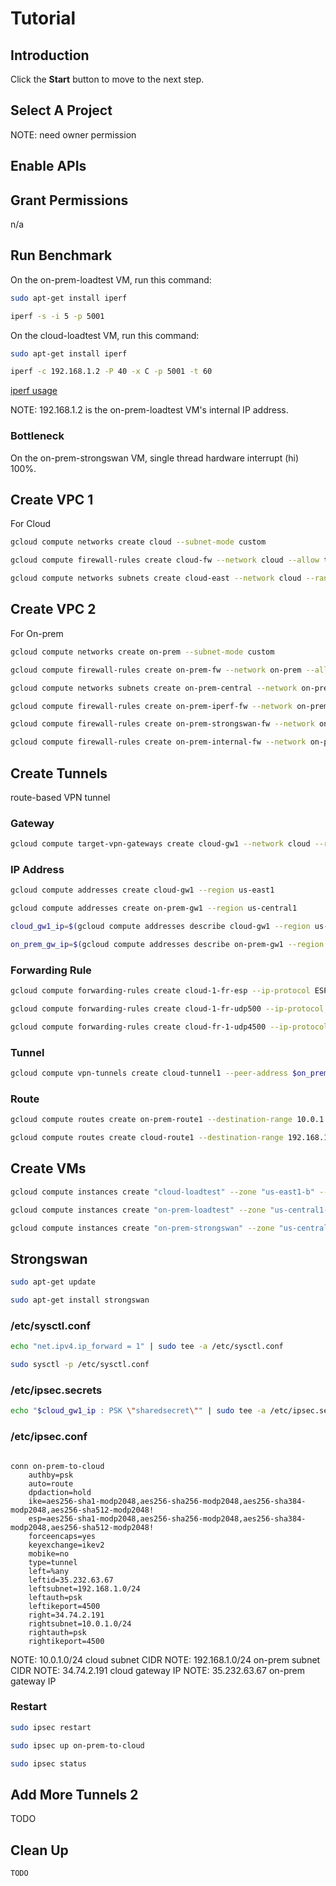 # Tutorial

<walkthrough-watcher-constant key="custom-var" value="none"></walkthrough-watcher-constant>

## Introduction

<walkthrough-tutorial-duration duration="30"></walkthrough-tutorial-duration>

Click the **Start** button to move to the next step.

## Select A Project

<walkthrough-project-setup></walkthrough-project-setup>

<walkthrough-footnote>NOTE: need owner permission</walkthrough-footnote>

## Enable APIs

<walkthrough-enable-apis apis="compute.googleapis.com"></walkthrough-enable-apis>

## Grant Permissions

n/a

## Run Benchmark

On the on-prem-loadtest VM, run this command:

```bash
sudo apt-get install iperf
```

```bash
iperf -s -i 5 -p 5001
```

On the cloud-loadtest VM, run this command:

```bash
sudo apt-get install iperf
```

```bash
iperf -c 192.168.1.2 -P 40 -x C -p 5001 -t 60
```

[iperf usage](http://manpages.ubuntu.com/manpages/xenial/man1/iperf.1.html)

<walkthrough-footnote>NOTE: 192.168.1.2 is the on-prem-loadtest VM's internal IP address.</walkthrough-footnote>

### Bottleneck

On the on-prem-strongswan VM, single thread hardware interrupt (hi) 100%.

## Create VPC 1

For Cloud

```bash
gcloud compute networks create cloud --subnet-mode custom
```

```bash
gcloud compute firewall-rules create cloud-fw --network cloud --allow tcp:22,icmp
```

```bash
gcloud compute networks subnets create cloud-east --network cloud --range 10.0.1.0/24 --region us-east1
```

## Create VPC 2

For On-prem

```bash
gcloud compute networks create on-prem --subnet-mode custom
```

```bash
gcloud compute firewall-rules create on-prem-fw --network on-prem --allow tcp:22,icmp
```

```bash
gcloud compute networks subnets create on-prem-central --network on-prem --range 192.168.1.0/24 --region us-central1
```

```bash
gcloud compute firewall-rules create on-prem-iperf-fw --network on-prem --allow tcp:5001
```

```bash
gcloud compute firewall-rules create on-prem-strongswan-fw --network on-prem --allow udp:500,udp:4500,esp --target-tags "strongswan"
```

```bash
gcloud compute firewall-rules create on-prem-internal-fw --network on-prem --allow all --source-ranges "192.168.1.0/24"
```

## Create Tunnels

route-based VPN tunnel

### Gateway

```bash
gcloud compute target-vpn-gateways create cloud-gw1 --network cloud --region us-east1
```

### IP Address

```bash
gcloud compute addresses create cloud-gw1 --region us-east1
```

```bash
gcloud compute addresses create on-prem-gw1 --region us-central1
```

```bash
cloud_gw1_ip=$(gcloud compute addresses describe cloud-gw1 --region us-east1 --format='value(address)')
```

```bash
on_prem_gw_ip=$(gcloud compute addresses describe on-prem-gw1 --region us-central1 --format='value(address)')
```

### Forwarding Rule

```bash
gcloud compute forwarding-rules create cloud-1-fr-esp --ip-protocol ESP --address $cloud_gw1_ip --target-vpn-gateway cloud-gw1 --region us-east1
```

```bash
gcloud compute forwarding-rules create cloud-1-fr-udp500 --ip-protocol UDP --ports 500 --address $cloud_gw1_ip --target-vpn-gateway cloud-gw1 --region us-east1
```

```bash
gcloud compute forwarding-rules create cloud-fr-1-udp4500 --ip-protocol UDP --ports 4500 --address $cloud_gw1_ip --target-vpn-gateway cloud-gw1 --region us-east1
```

### Tunnel

```bash
gcloud compute vpn-tunnels create cloud-tunnel1 --peer-address $on_prem_gw_ip --target-vpn-gateway cloud-gw1 --ike-version 2 --local-traffic-selector 0.0.0.0/0 --remote-traffic-selector 0.0.0.0/0 --shared-secret=sharedsecret --region us-east1
```

### Route

```bash
gcloud compute routes create on-prem-route1 --destination-range 10.0.1.0/24 --network on-prem --next-hop-instance on-prem-strongswan --next-hop-instance-zone us-central1-a
```

```bash
gcloud compute routes create cloud-route1 --destination-range 192.168.1.0/24 --network cloud --next-hop-vpn-tunnel cloud-tunnel1 --next-hop-vpn-tunnel-region us-east1
```

## Create VMs

```bash
gcloud compute instances create "cloud-loadtest" --zone "us-east1-b" --machine-type "n1-standard-4" --subnet "cloud-east" --image-family "debian-9" --image-project "debian-cloud" --boot-disk-size "10" --boot-disk-type "pd-standard" --boot-disk-device-name "cloud-loadtest"
```

```bash
gcloud compute instances create "on-prem-loadtest" --zone "us-central1-a" --machine-type "n1-standard-4" --subnet "on-prem-central" --image-family "debian-9" --image-project "debian-cloud" --boot-disk-size "10" --boot-disk-type "pd-standard" --boot-disk-device-name "on-prem-loadtest"
```

```bash
gcloud compute instances create "on-prem-strongswan" --zone "us-central1-a" --machine-type "n1-standard-4" --subnet "on-prem-central" --image-family "debian-9" --image-project "debian-cloud" --boot-disk-size "10" --boot-disk-type "pd-standard" --boot-disk-device-name "on-prem-strongswan" --address $on_prem_gw_ip --can-ip-forward --tags strongswan
```

## Strongswan

```bash
sudo apt-get update
```

```bash
sudo apt-get install strongswan
```

### /etc/sysctl.conf

```bash
echo "net.ipv4.ip_forward = 1" | sudo tee -a /etc/sysctl.conf
```

```bash
sudo sysctl -p /etc/sysctl.conf
```

### /etc/ipsec.secrets

```bash
echo "$cloud_gw1_ip : PSK \"sharedsecret\"" | sudo tee -a /etc/ipsec.secrets
```

### /etc/ipsec.conf

```terminal

conn on-prem-to-cloud
    authby=psk
    auto=route
    dpdaction=hold
    ike=aes256-sha1-modp2048,aes256-sha256-modp2048,aes256-sha384-modp2048,aes256-sha512-modp2048!
    esp=aes256-sha1-modp2048,aes256-sha256-modp2048,aes256-sha384-modp2048,aes256-sha512-modp2048!
    forceencaps=yes
    keyexchange=ikev2
    mobike=no
    type=tunnel
    left=%any
    leftid=35.232.63.67
    leftsubnet=192.168.1.0/24
    leftauth=psk
    leftikeport=4500
    right=34.74.2.191
    rightsubnet=10.0.1.0/24
    rightauth=psk
    rightikeport=4500
```

<walkthrough-footnote>NOTE: 10.0.1.0/24 cloud subnet CIDR</walkthrough-footnote>
<walkthrough-footnote>NOTE: 192.168.1.0/24 on-prem subnet CIDR</walkthrough-footnote>
<walkthrough-footnote>NOTE: 34.74.2.191 cloud gateway IP</walkthrough-footnote>
<walkthrough-footnote>NOTE: 35.232.63.67 on-prem gateway IP</walkthrough-footnote>

### Restart

```bash
sudo ipsec restart
```

```bash
sudo ipsec up on-prem-to-cloud
```

```bash
sudo ipsec status
```

## Add More Tunnels 2

TODO

## Clean Up

```bash
TODO
```
